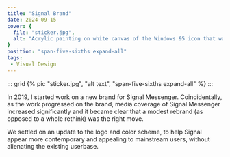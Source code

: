 ```yaml
---
title: "Signal Brand"
date: 2024-09-15
cover: {
  file: "sticker.jpg",
  alt: "Acrylic painting on white canvas of the Windows 95 icon that was displayed when a file was not found"
}
position: "span-five-sixths expand-all"
tags:
 - Visual Design
---
```

::: grid
{% pic "sticker.jpg", "alt text", "span-five-sixths expand-all" %}
:::

In 2019, I started work on a new brand for Signal Messenger. Coincidentally, as the work progressed on the brand, media coverage of Signal Messenger increased significantly and it became clear that a modest rebrand (as opposed to a whole rethink) was the right move. 

We settled on an update to the logo and color scheme, to help Signal appear more contemporary and appealing to mainstream users, without alienating the existing userbase.
